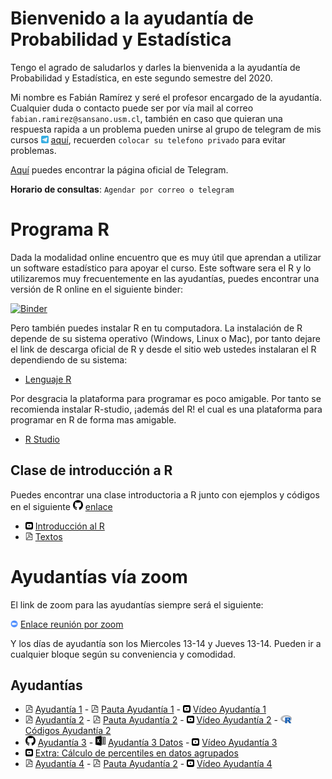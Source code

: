 # Bienvenido a la ayudantía de Probabilidad y Estadística

Tengo el agrado de saludarlos y darles la bienvenida a la ayudantía de Probabilidad y Estadística, en este segundo semestre del 2020. 

Mi nombre es Fabián Ramírez y seré el profesor encargado de la ayudantía. Cualquier duda o contacto puede ser por vía mail al correo `fabian.ramirez@sansano.usm.cl`, también en caso que quieran una respuesta rapida a un problema pueden unirse al grupo de telegram de mis cursos <img src="telegram_logo.svg" alt="drawing" width="12"/> [aquí](https://t.me/joinchat/ObaYLhxzdY08zyWqJJEK9A), recuerden `colocar su telefono privado` para evitar problemas.

[Aquí](https://desktop.telegram.org/) puedes encontrar la página oficial de Telegram.

**Horario de consultas**: `Agendar por correo o telegram`

# Programa R

Dada la modalidad online encuentro que es muy útil que aprendan a utilizar un software estadístico para apoyar el curso. Este software sera el R y lo utilizaremos muy frecuentemente en las ayudantías, puedes encontrar una versión de R online en el siguiente binder:

 [![Binder](https://mybinder.org/badge_logo.svg)](https://mybinder.org/v2/gh/fabimath/LEC-PYE/master?urlpath=lab)

Pero también puedes instalar R en tu computadora. La instalación de R depende de su sistema operativo (Windows, Linux o Mac), por tanto dejare el link de descarga oficial de R y desde el sitio web ustedes instalaran el R dependiendo de su sistema:

* [Lenguaje R](https://cran.dcc.uchile.cl/)

Por desgracia la plataforma para programar es poco amigable. Por tanto se recomienda instalar R-studio, ¡además del R! el cual es una plataforma para programar en R de forma mas amigable.

* [R Studio](https://rstudio.com/products/rstudio/download/)

## Clase de introducción a R

Puedes encontrar una clase introductoria a R junto con ejemplos y códigos en el siguiente <img src="git_logo.svg" alt="drawing" width="16"/> [enlace](https://github.com/Fabimath/mat044/blob/master/ay1/intro_R.ipynb)

* <img src="yt_logo.svg" alt="drawing" width="12"/> [Introducción al R](https://youtu.be/9T06_Qc2u1c) 
* <img src="pdf_logo.svg" alt="drawing" width="12"/> [Textos](ay0/clase0.pdf)

# Ayudantías vía zoom

El link de zoom para las ayudantías siempre será el siguiente:
 
 <img src="zoom_logo.svg" alt="drawing" width="12"/> [Enlace reunión por zoom](https://zoom.us/j/9103103763)

Y los días de ayudantía son los Miercoles 13-14 y Jueves 13-14. Pueden ir a cualquier bloque según su conveniencia y comodidad.

## Ayudantías 

* <img src="pdf_logo.svg" alt="drawing" width="12"/> [Ayudantía 1](ay1/main.pdf) - <img src="pdf_logo.svg" alt="drawing" width="12"/> [Pauta Ayudantía 1](ay1/pa1.pdf) - <img src="yt_logo.svg" alt="drawing" width="12"/> [Vídeo Ayudantía 1](https://youtu.be/0LLz2Yfk0c8) 
* <img src="pdf_logo.svg" alt="drawing" width="12"/> [Ayudantía 2](ay2/main.pdf) - <img src="pdf_logo.svg" alt="drawing" width="12"/> [Pauta Ayudantía 2](ay2/pa2.pdf) - <img src="yt_logo.svg" alt="drawing" width="12"/> [Vídeo Ayudantía 2](https://youtu.be/g_UxW_jj3jw) - <img src="R_logo.svg" alt="drawing" width="18"/> [Códigos Ayudantía 2](ay2/ca2.R)
* <img src="git_logo.svg" alt="drawing" width="16"/> [Ayudantía 3](https://github.com/Fabimath/mat044/blob/master/ay3/ay3.ipynb) - <img src="excel_logo.svg" alt="drawing" width="16"/> [Ayudantía 3 Datos](ay3/data.csv) - <img src="yt_logo.svg" alt="drawing" width="12"/> [Vídeo Ayudantía 3](https://youtu.be/j-Lbm-dvOdM)
* <img src="yt_logo.svg" alt="drawing" width="12"/> [Extra: Cálculo de percentiles en datos agrupados](https://youtu.be/D0TP61lLj6w)  
* <img src="pdf_logo.svg" alt="drawing" width="12"/> [Ayudantía 4](ay4/main.pdf) - <img src="pdf_logo.svg" alt="drawing" width="12"/> [Pauta Ayudantía 2](ay4/pa4.pdf) - <img src="yt_logo.svg" alt="drawing" width="12"/> [Vídeo Ayudantía 4](https://youtu.be/IX6eHTR--Go) 